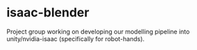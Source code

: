 # isaac-blender

Project group working on developing our modelling pipeline into unity/nvidia-isaac (specifically for robot-hands).
